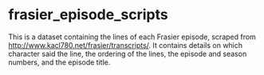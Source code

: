 # frasier_episode_scripts
This is a dataset containing the lines of each Frasier episode, scraped from http://www.kacl780.net/frasier/transcripts/. It contains details on which character said the line, the ordering of the lines, the episode and season numbers, and the episode title.
